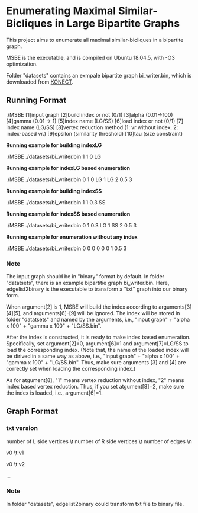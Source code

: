 # Enumerating Maximal Similar-Bicliques in Large Bipartite Graphs

This project aims to enumerate all maximal similar-bicliques in a bipartite graph.

MSBE is the executable, and is compiled on Ubuntu 18.04.5, with -O3 optimization.

Folder "datasets" contains an exmpale bipartite graph bi_writer.bin, which is downloaded from [KONECT](http://konect.cc/networks/dbpedia-writer/). 


## Running Format

./MSBE [1]input graph [2]build index or not (0/1) [3]alpha (0.01->100) [4]gamma (0.01 -> 1) [5]index name (LG/SS) [6]load index or not (0/1) [7] index name (LG/SS) [8]vertex reduction method (1: vr without index. 2: index-based vr.) [9]epsilon (similarity threshold) [10]tau (size constraint)

**Running example for building indexLG**

./MSBE ./datasets/bi_writer.bin 1 1 0 LG

**Running example for indexLG based enumeration**

./MSBE ./datasets/bi_writer.bin 0 1 0 LG 1 LG 2 0.5 3 

**Running example for building indexSS**

./MSBE ./datasets/bi_writer.bin 1 1 0.3 SS

**Running example for indexSS based enumeration**

./MSBE ./datasets/bi_writer.bin 0 1 0.3 LG 1 SS 2 0.5 3 

**Running example for enumeration without any index**

./MSBE ./datasets/bi_writer.bin 0 0 0 0 0 0 1 0.5 3


### Note

The input graph should be in "binary" format by default. In folder "datatsets", there is an example bipartitie graph bi_writer.bin. Here, edgelist2binary is the executable to transform a "txt" graph into our binary form.

When argument[2] is 1, MSBE will build the index according to arguments[3][4][5], and arguments[6]-[9] will be ignored. The index will be stored in folder "datatsets" and named by the arguments, i.e., "input graph" + "alpha x 100" + "gamma x 100" + "LG/SS.bin". 

After the index is constructed, it is ready to make index based enumeration. Specifically, set argument[2]=0, argument[6]=1 and argument[7]=LG/SS to load the corresponding index. (Note that, the name of the loaded index will be dirived in a same way as above, i.e., "input graph" + "alpha x 100" + "gamma x 100" + "LG/SS.bin". Thus, make sure arguments [3] and [4] are correctly set when loading the corresponding index.)

As for atgument[8], "1" means vertex reduction without index, "2" means index based vertex reduction. Thus, if you set atgument[8]=2, make sure the index is loaded, i.e., argument[6]=1.


## Graph Format

### txt version

number of L side vertices \t number of R side vertices \t number of edges \n

v0 \t v1

v0 \t v2

...

### Note

In folder "datasets", edgelist2binary could transform txt file to binary file.
